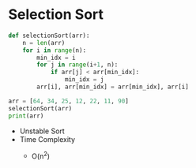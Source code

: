 <h1>Selection Sort</h1>

```python
def selectionSort(arr):
    n = len(arr)
    for i in range(n):
        min_idx = i
        for j in range(i+1, n):
            if arr[j] < arr[min_idx]:
                min_idx = j
        arr[i], arr[min_idx] = arr[min_idx], arr[i]

arr = [64, 34, 25, 12, 22, 11, 90]
selectionSort(arr)
print(arr)
```

<ul>
	<li>Unstable Sort</li>
	<li>Time Complexity</li>
	<ul>
		<li>O(n<sup>2</sup>)</li>
	</ul>
</ul>
